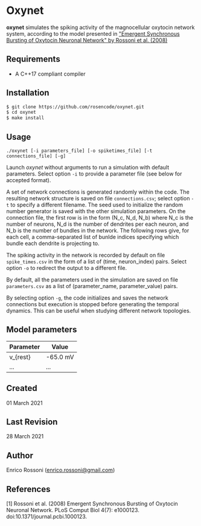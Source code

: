 # Oxynet

**oxynet** simulates the spiking activity of the magnocellular oxytocin network system, according to the model presented in ["Emergent Synchronous Bursting of Oxytocin Neuronal Network" by Rossoni et al. (2008)](https://journals.plos.org/ploscompbiol/article?id=10.1371/journal.pcbi.1000123)

## Requirements

* A C++17 compliant compiler

## Installation

```bash
$ git clone https://github.com/rosencode/oxynet.git
$ cd oxynet
$ make install
```

## Usage

`./oxynet [-i parameters_file] [-o spiketimes_file] [-t connections_file] [-g]`

Launch _oxynet_ without arguments to run a simulation with default parameters. Select option `-i` to provide a parameter file (see below for accepted format). 

A set of network connections is generated randomly within the code. The resulting network structure is saved on file `connections.csv`; select option `-t` to specify a different filename. The seed used to initialize the random number generator is saved with the other simulation parameters.
On the connection file, the first row is in the form (N_c, N_d, N_b) where N_c is the number of neurons, N_d is the number of dendrites per each neuron, and N_b is the number of bundles in the network. The following rows give, for each cell, a comma-separated list of bunlde indices specifying which bundle each dendrite is projecting to.

The spiking activity in the network is recorded by default on file `spike_times.csv` in the form of a list of (time, neuron_index) pairs. 
Select option `-o` to redirect the output to a different file. 

By default, all the parameters used in the simulation are saved on file `parameters.csv` as a list of (parameter_name, parameter_value) pairs. 

By selecting option `-g`, the code initializes and saves the network connections but execution is stopped before generating the temporal dynamics. This can be useful when studying different network topologies.

## Model parameters

Parameter | Value
------------ | -------------
v_{rest} | -65.0 mV
... | ...

## Created 
01 March 2021

## Last Revision 
28 March 2021

## Author
Enrico Rossoni (enrico.rossoni@gmail.com)

## References 
[1] Rossoni et al. (2008) Emergent Synchronous Bursting of Oxytocin Neuronal Network. PLoS Comput Biol 4(7): e1000123. doi:10.1371/journal.pcbi.1000123.
